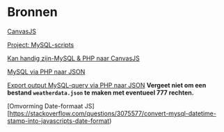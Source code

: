 # Bronnen

[CanvasJS](https://canvasjs.com/)

[Project: MySQL-scripts](https://www.raspberryweather.com/python-script/)

[Kan handig zijn-MySQL & PHP naar CanvasJS](https://canvasjs.com/forums/topic/how-can-i-use-php-mysql-dynamic-data/)

[MySQL via PHP naar JSON](https://www.youtube.com/watch?v=CZ8PdfVZTCQ)

[Export output MySQL-query via PHP naar JSON](https://www.youtube.com/watch?v=78FAtAcLvqY) **Vergeet niet om een bestand `weatherdata.json` te maken met eventueel 777 rechten.**

[Omvorming Date-formaat JS][https://stackoverflow.com/questions/3075577/convert-mysql-datetime-stamp-into-javascripts-date-format)
